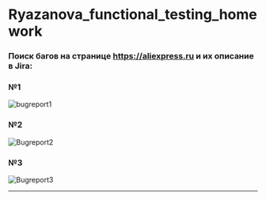 # Ryazanova_functional_testing_homework
### Поиск багов на странице https://aliexpress.ru и их описание в Jira:

### №1

![bugreport1](https://github.com/YuliaRYN/Ryazanova_functional_testing_homework/assets/143518609/8c8c2b61-30fd-4a0f-a929-5f7d8f81539a)

### №2

![Bugreport2](https://github.com/YuliaRYN/Ryazanova_functional_testing_homework/assets/143518609/6f3e5542-ead3-4218-b851-2b484ad75fbc)

### №3
![Bugreport3](https://github.com/YuliaRYN/Ryazanova_functional_testing_homework/assets/143518609/037cdc8e-fb69-437f-8cf9-50c1430f9a3e)

------------------------------------------------------
